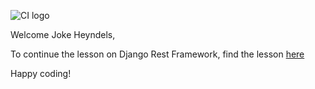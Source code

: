 ![CI logo](https://codeinstitute.s3.amazonaws.com/fullstack/ci_logo_small.png)

Welcome Joke Heyndels,

To continue the lesson on Django Rest Framework, find the lesson [here](https://learn.codeinstitute.net/courses/course-v1:CodeInstitute+DRF+2021_T1/courseware/1ff333eb2a0644ef97769fe03f4afc30/b8a0cb61dda840bfbe0697e8dbcc0cd4/?child=last)

Happy coding!

